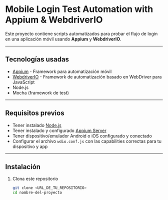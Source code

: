 # Mobile Login Test Automation with Appium & WebdriverIO

Este proyecto contiene scripts automatizados para probar el flujo de login en una aplicación móvil usando **Appium** y **WebdriverIO**.

---

## Tecnologías usadas

- [Appium](https://appium.io/) - Framework para automatización móvil
- [WebdriverIO](https://webdriver.io/) - Framework de automatización basado en WebDriver para JavaScript
- Node.js
- Mocha (framework de test)

---

## Requisitos previos

- Tener instalado [Node.js](https://nodejs.org/)
- Tener instalado y configurado [Appium Server](https://appium.io/docs/en/about-appium/intro/)
- Tener dispositivo/emulador Android o iOS configurado y conectado
- Configurar el archivo `wdio.conf.js` con las capabilities correctas para tu dispositivo y app

---

## Instalación

1. Clona este repositorio

   ```bash
   git clone <URL_DE_TU_REPOSITORIO>
   cd nombre-del-proyecto
